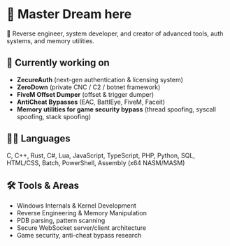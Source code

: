 # 👋 Master Dream here

🔄 Reverse engineer, system developer, and creator of advanced tools, auth systems, and memory utilities.

## 🔭 Currently working on

- **ZecureAuth** (next-gen authentication & licensing system)
- **ZeroDown** (private CNC / C2 / botnet framework)
- **FiveM Offset Dumper** (offset & trigger dumper)
- **AntiCheat Bypasses** (EAC, BattlEye, FiveM, Faceit)
- **Memory utilities for game security bypass** (thread spoofing, syscall spoofing, stack spoofing)

## 🧑‍💻 Languages

C, C++, Rust, C#, Lua, JavaScript, TypeScript, PHP, Python, SQL, HTML/CSS, Batch, PowerShell, Assembly (x64 NASM/MASM)

## 🛠 Tools & Areas

- Windows Internals & Kernel Development
- Reverse Engineering & Memory Manipulation
- PDB parsing, pattern scanning
- Secure WebSocket server/client architecture
- Game security, anti-cheat bypass research

